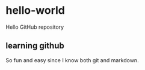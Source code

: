 # hello-world
Hello GitHub repository

## learning github
So fun and easy since I know both git and markdown.
